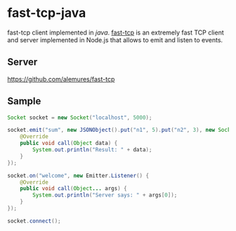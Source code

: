 fast-tcp-java
===
fast-tcp client implemented in *java*. [fast-tcp](https://github.com/alemures/fast-tcp) is an extremely fast TCP client and server implemented in Node.js that allows to emit and listen to events.

## Server
https://github.com/alemures/fast-tcp

## Sample
```java
Socket socket = new Socket("localhost", 5000);

socket.emit("sum", new JSONObject().put("n1", 5).put("n2", 3), new Socket.Callback() {
    @Override
    public void call(Object data) {
        System.out.println("Result: " + data);
    }
});

socket.on("welcome", new Emitter.Listener() {
    @Override
    public void call(Object... args) {
        System.out.println("Server says: " + args[0]);
    }
});

socket.connect();
```